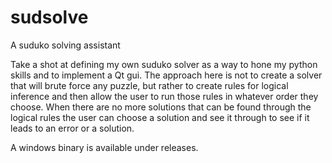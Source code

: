 # sudsolve
A suduko solving assistant

Take a shot at defining my own suduko solver as a way to hone my python skills and to implement a Qt gui. The approach here is not to create a solver that will brute force any puzzle, but rather to create rules for logical inference and then allow the user to run those rules in whatever order they choose. When there are no more solutions that can be found through the logical rules the user can choose a solution and see it through to see if it leads to an error or a solution.

A windows binary is available under releases.
